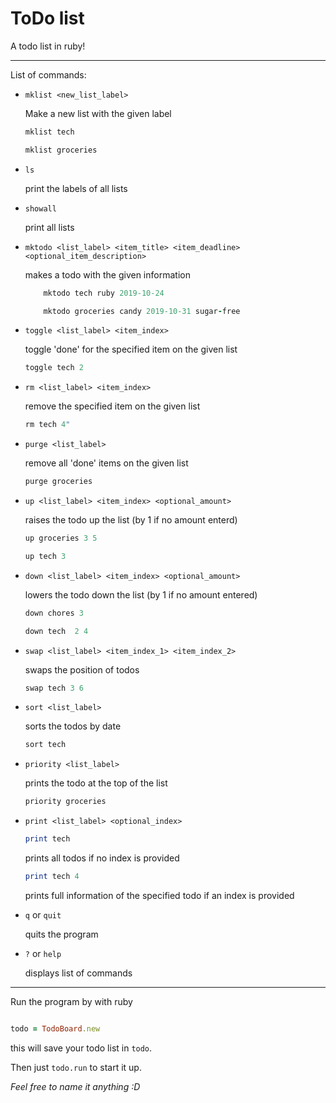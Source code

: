 # **ToDo list**

A todo list in ruby!

---

List of commands:

- `mklist <new_list_label>`

  Make a new list with the given label

  ```ruby
  mklist tech

  mklist groceries
  ```

- `ls`

  print the labels of all lists

- `showall`

  print all lists

- `mktodo <list_label> <item_title> <item_deadline> <optional_item_description>`

  makes a todo with the given information

  ```ruby
      mktodo tech ruby 2019-10-24

      mktodo groceries candy 2019-10-31 sugar-free
  ```

- `toggle <list_label> <item_index>`

  toggle 'done' for the specified item on the given list

  ```ruby
  toggle tech 2
  ```

- `rm <list_label> <item_index>`

  remove the specified item on the given list

  ```ruby
  rm tech 4"
  ```

- `purge <list_label>`

  remove all 'done' items on the given list

  ```ruby
  purge groceries
  ```

- `up <list_label> <item_index> <optional_amount>`

  raises the todo up the list (by 1 if no amount enterd)

  ```ruby
  up groceries 3 5

  up tech 3
  ```

- `down <list_label> <item_index> <optional_amount>`

  lowers the todo down the list (by 1 if no amount entered)

  ```ruby
  down chores 3

  down tech  2 4
  ```

- `swap <list_label> <item_index_1> <item_index_2>`

  swaps the position of todos

  ```ruby
  swap tech 3 6
  ```

- `sort <list_label>`

  sorts the todos by date

  ```ruby
  sort tech
  ```

- `priority <list_label>`

  prints the todo at the top of the list

  ```ruby
  priority groceries
  ```

- `print <list_label> <optional_index>`

  ```ruby
  print tech
  ```

  prints all todos if no index is provided

  ```ruby
  print tech 4
  ```

  prints full information of the specified todo if an index is provided

- `q` or `quit`

  quits the program

- `?` or `help`

  displays list of commands

---

Run the program by with ruby

```ruby

todo = TodoBoard.new

```

this will save your todo list in `todo`.

Then just `todo.run` to start it up.

_Feel free to name it anything :D_
